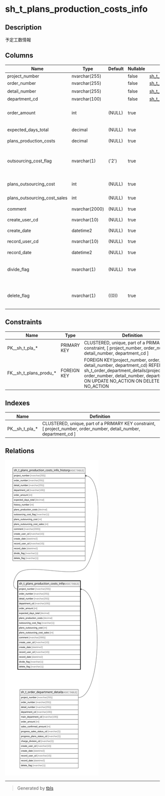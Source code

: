 # sh_t_plans_production_costs_info

## Description

予定工数情報

## Columns

| Name | Type | Default | Nullable | Children | Parents | Comment |
| ---- | ---- | ------- | -------- | -------- | ------- | ------- |
| project_number | nvarchar(255) |  | false | [sh_t_plans_production_costs_info_history](sh_t_plans_production_costs_info_history.md) | [sh_t_order_department_details](sh_t_order_department_details.md) | PRNo. |
| order_number | nvarchar(255) |  | false | [sh_t_plans_production_costs_info_history](sh_t_plans_production_costs_info_history.md) | [sh_t_order_department_details](sh_t_order_department_details.md) | 受注No. |
| detail_number | nvarchar(255) |  | false | [sh_t_plans_production_costs_info_history](sh_t_plans_production_costs_info_history.md) | [sh_t_order_department_details](sh_t_order_department_details.md) | 明細No. |
| department_cd | nvarchar(100) |  | false | [sh_t_plans_production_costs_info_history](sh_t_plans_production_costs_info_history.md) | [sh_t_order_department_details](sh_t_order_department_details.md) | 部署ID |
| order_amount | int | (NULL) | true |  |  | 分割受注金額一時保存 |
| expected_days_total | decimal | (NULL) | true |  |  | 予定工数(按分前) |
| plans_production_costs | decimal | (NULL) | true |  |  | 予定工数 |
| outsourcing_cost_flag | nvarchar(1) | ('2') | true |  |  | 外注費有無:0なし、1あり、2未選択 |
| plans_outsourcing_cost | int | (NULL) | true |  |  | 予定外注費 |
| plans_outsourcing_cost_sales | int | (NULL) | true |  |  | 予定外注費売上 |
| comment | nvarchar(2000) | (NULL) | true |  |  | コメント |
| create_user_cd | nvarchar(10) | (NULL) | true |  |  | 作成者コード |
| create_date | datetime2 | (NULL) | true |  |  | 作成日時 |
| record_user_cd | nvarchar(10) | (NULL) | true |  |  | 更新者コード |
| record_date | datetime2 | (NULL) | true |  |  | 更新日時 |
| divide_flag | nvarchar(1) | (NULL) | true |  |  | 按分フラグ:0按分なし、1按分あり |
| delete_flag | nvarchar(1) | ((0)) | true |  |  | 削除フラグ:0未削除、1削除済 |

## Constraints

| Name | Type | Definition |
| ---- | ---- | ---------- |
| PK__sh_t_pla_* | PRIMARY KEY | CLUSTERED, unique, part of a PRIMARY KEY constraint, [ project_number, order_number, detail_number, department_cd ] |
| FK__sh_t_plans_produ_* | FOREIGN KEY | FOREIGN KEY(project_number, order_number, detail_number, department_cd) REFERENCES sh_t_order_department_details(project_number, order_number, detail_number, department_cd) ON UPDATE NO_ACTION ON DELETE NO_ACTION |

## Indexes

| Name | Definition |
| ---- | ---------- |
| PK__sh_t_pla_* | CLUSTERED, unique, part of a PRIMARY KEY constraint, [ project_number, order_number, detail_number, department_cd ] |

## Relations

![er](sh_t_plans_production_costs_info.svg)

---

> Generated by [tbls](https://github.com/k1LoW/tbls)
